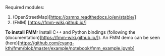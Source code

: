 Required modules:

1. (OpenStreetMap)[https://osmnx.readthedocs.io/en/stable/]
2. (FMM) [https://fmm-wiki.github.io/]

**To install FMM:**
Install C++ and Python bindings (following the (documentation)[https://fmm-wiki.github.io/]). An FMM demo can be seen (here)[https://github.com/cyang-kth/fmm/blob/master/example/notebook/fmm_example.ipynb]
